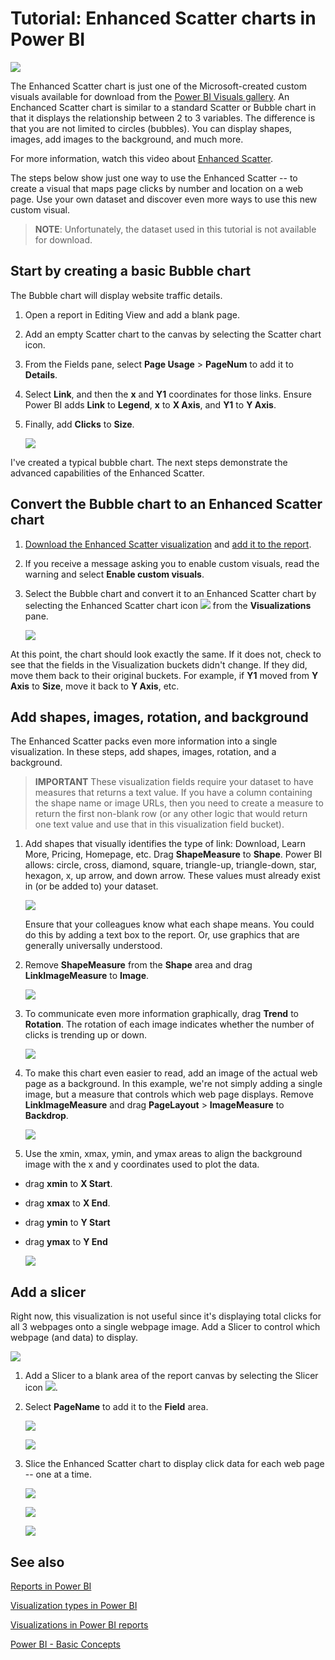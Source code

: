 ﻿<properties
   pageTitle="Tutorial: Enhanced Scatter charts in Power BI"
   description="Tutorial: Enhanced Scatter charts in Power BI."
   services="powerbi"
   documentationCenter=""
   authors="mihart"
   manager="mblythe" 
   backup=""
   editor=""
   tags=""
   qualityFocus="no"
   qualityDate=""/>

<tags
   ms.service="powerbi"
   ms.devlang="NA"
   ms.topic="article"
   ms.tgt_pltfrm="NA"
   ms.workload="powerbi"
   ms.date="03/03/2016"
   ms.author="mihart"/>


# Tutorial: Enhanced Scatter charts in Power BI

![](media/powerbi-service-tutorial-enhancedscatter/ES.png)

The Enhanced Scatter chart is just one of the Microsoft-created custom visuals available for download from the [Power BI Visuals gallery](https://app.powerbi.com/visuals).  An Enchanced Scatter chart is similar to a standard Scatter or Bubble chart in that it displays the relationship between 2 to 3 variables. The  difference is that you are not limited to circles (bubbles). You can display shapes, images, add images to the background, and much more.

For more information, watch this video about [Enhanced Scatter](https://youtu.be/xCfM0cjM4do?list=PL1N57mwBHtN1vIjfvuBIzZllrmKo-Vz6x).

The steps below show just one way to use the Enhanced Scatter -- to create a visual that maps page clicks by number and location on a web page. Use your own dataset and discover even more ways to use this new custom visual. 

>**NOTE**: Unfortunately, the dataset used in this tutorial is not available for download.

## Start by creating a basic Bubble chart

The Bubble chart will display website traffic details.

1. Open a report in Editing View and add a blank page.

2. Add an empty Scatter chart to the canvas by selecting the Scatter chart icon.

3. From the Fields pane, select **Page Usage** \> **PageNum** to add it to  **Details**.

4. Select **Link**, and then the **x** and **Y1** coordinates for those links. Ensure Power BI adds **Link** to **Legend**, **x** to **X Axis**, and **Y1** to **Y Axis**.

5. Finally, add **Clicks** to **Size**.

      ![](media/powerbi-service-tutorial-enhancedscatter/pbi_bubble_convert.png)

I've created a typical bubble chart. The next steps demonstrate the advanced capabilities of the Enhanced Scatter.  

## Convert the Bubble chart to an Enhanced Scatter chart

1. [Download the Enhanced Scatter visualization](powerbi-custom-visuals-download-from-the-gallery.md) and [add it to the report](powerbi-custom-visuals-add-to-report.md).

2. If you receive a message asking you to enable custom visuals, read the warning and select **Enable custom visuals**.

3. Select the Bubble chart and convert it to an Enhanced Scatter chart by selecting the Enhanced Scatter chart icon    ![](media/powerbi-service-tutorial-enhancedscatter/PBI_enhancedScatterIcon.jpg) from the **Visualizations** pane.

    ![](media/powerbi-service-tutorial-enhancedscatter/pbi_bubble_convert.png)

  At this point, the chart should look exactly the same.  If it does not, check to see that the fields in the Visualization buckets didn't change.  If they did, move them back to their original buckets.  For example, if **Y1** moved from **Y Axis** to **Size**, move it back to **Y Axis**, etc.


## Add shapes, images, rotation, and background

The Enhanced Scatter packs even more information into a single visualization. In these steps, add shapes, images, rotation, and a background.

>**IMPORTANT**  These visualization fields require your dataset to have measures that returns a text value. If you have a column containing the shape name or image URLs, then you need to create a measure to return the first non-blank row (or any other logic that would return one text value and use that in this visualization field bucket).

1. Add shapes that visually identifies the type of link: Download, Learn More, Pricing, Homepage, etc. Drag **ShapeMeasure** to **Shape**.  Power BI allows: circle, cross, diamond, square, triangle-up, triangle-down, star, hexagon, x, up arrow, and down arrow. These values must already exist in (or be added to) your dataset.

    ![](media/powerbi-service-tutorial-enhancedscatter/pbi_add_shape_new.png)

    Ensure that your colleagues know what each shape means.  You could do this by adding a text box to the report.  Or, use graphics that are generally universally understood. 

2. Remove **ShapeMeasure** from the **Shape** area and drag **LinkImageMeasure** to **Image**.

    ![](media/powerbi-service-tutorial-enhancedscatter/pbi_add_shape2_new.png)

3. To communicate even more information graphically, drag **Trend** to **Rotation**.  The rotation of each image indicates whether the number of clicks is trending up or down.

    ![](media/powerbi-service-tutorial-enhancedscatter/pbi_add_rotation.png)

4. To make this chart even easier to read, add an image of the actual web page as a background.  In this example, we're not simply adding a single image, but a measure that controls which web page displays.
Remove **LinkImageMeasure** and drag **PageLayout** > **ImageMeasure** to **Backdrop**.

    ![](media/powerbi-service-tutorial-enhancedscatter/pbi_add_backdrop.png)

5. Use the xmin, xmax, ymin, and ymax areas to align the background image with the x and y coordinates used to plot the data.
  - drag **xmin** to **X Start**.
  - drag **xmax** to **X End**.
  - drag **ymin** to **Y Start**
  - drag **ymax** to **Y End**

    ![](media/powerbi-service-tutorial-enhancedscatter/pbi_add_xy.png)

## Add a slicer

Right now, this visualization is not useful since it's displaying total clicks for all 3 webpages onto a single webpage image.  Add a Slicer to control which webpage (and data) to display.

![](media/powerbi-service-tutorial-enhancedscatter/pbi_last.png)

1. Add a Slicer to a blank area of the report canvas by selecting the Slicer icon ![](media/powerbi-service-tutorial-enhancedscatter/pbi_slicer_icon.png).

2. Select **PageName** to add it to the **Field** area.

    ![](media/powerbi-service-tutorial-enhancedscatter/pbi_slicer.png)

    ![](media/powerbi-service-tutorial-enhancedscatter/pbi_last2.png)

3. Slice the Enhanced Scatter chart to display click data for each web page -- one at a time.

    ![](media/powerbi-service-tutorial-enhancedscatter/pbi_last2.png)

    ![](media/powerbi-service-tutorial-enhancedscatter/pbi_last3.png)

    ![](media/powerbi-service-tutorial-enhancedscatter/pbi_last4.png)


## See also

[Reports in Power BI](powerbi-service-reports.md)

[Visualization types in Power BI](powerbi-service-visualization-types-for-reports-and-q-and-a.md)

[Visualizations in Power BI reports](powerbi-service-visualizations-for-reports.md)

[Power BI - Basic Concepts](powerbi-service-basic-concepts.md)
